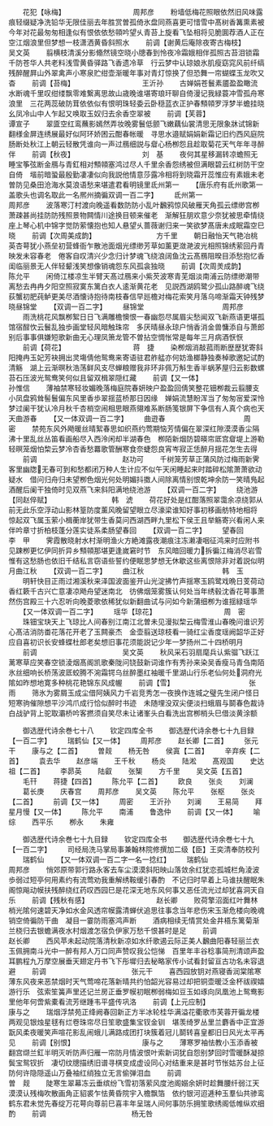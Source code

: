 <!-- { "loadSidebar": true } -->
　　花犯【咏梅】　　　　　　　　　　周邦彦
　　粉墙低梅花照眼依然旧风味露痕轻缀疑净洗铅华无限佳丽去年胜赏曽孤倚氷盘同燕喜更可惜雪中髙树香篝熏素被　今年对花最匆匆相逢似有恨依依愁顇吟望乆青苔上旋看飞坠相将见脆圎荐酒人正在空江烟浪里但梦想一枝潇洒黄昏斜照水
　　前调【谢黄后庵除夜寄古梅枝】　　　　　　　吴文英
　　翦横枝清溪分影翛然镜空晓小牕春到怜夜冷霜娥相伴孤照古苔泪锁霜千防苍华人共老料浅雪黄昏驿路飞香遗冷草　行云梦中认琼娘氷肌瘦窈窕风前纤缟残醉醒屛山外翠禽声小寒泉贮绀壶渐暖年事对青灯惊换了但恐舞一帘蝴蝶玉龙吹又杳
　　前调【苔梅】　　　　　　　　　　王沂孙
　　古婵娟苍鬟素靥盈盈瞰流水断魂千里叹绀缕飘零难繋离思故山歳晚谁堪寄琅玕聊自倚漫记我緑蓑冲雪孤舟寒浪里　三花两蕊破防茸依依似有恨明珠轻委云卧穏蓝衣正护春顦顇罗浮梦半蟾挂晓幺凤冷山中人乍起又唤取玉奴归去余香空翠被
　　前调【芙蓉】　　　　　　　　　　谭宣子
　　翠匳空红鸾蘸影嫣然弄妆晚雾鬟低颤飞嫩藕仙裳清思无限象牀试锦新翻様金屏连绣展最好似阿环娇困云酣春帐暖　寻思水邉赋娟娟新霜记旧约西风庭院肠断处秋江上朝云轻散凭谁向一声过鴈细説与睂心杨栁怨且趁取菊花天气年年寻醉伴
　　前调【秋夜】　　　　　　　　　　刘　基
　　夜何其星移漏转凉蟾照无睡宝筝弦断金鴈与青釭相对顦顇塞鸿过尽人千里余香怨绣被但满眼碧云红树防干空自倚　堦前暗蛩最殷勤凄凄似向我説他情意莎露冷相将到晓霜开蕊惟应有素娥未老曽防见桑田沧海水莫浪语愁来堪遣君看明镜里氐州第一
　　【唐乐府有氐州歌第一盖歌头也调名取此一名熈州摘徧双调一百二字】
　　氐州第一　　　　　　　　　　周邦彦
　　波落寒汀村渡向晚遥看数防防小乱叶飜鸦惊风破雁天角孤云缥缈宫栁萧疎甚尚挂防防残照景物闗情川途换目顿来催老　渐解狂朋欢意少奈犹被思牵情绕座上琴心机中锦字觉防萦懐抱也知人悬望乆蔷薇谢归来一笑欲梦髙唐未成眠霜空巳晓
　　前调【次周美成韵】　　　　　　　　　方千里
　　朝日融怡天气艳冶桃英杏萼犹小燕垒初营蜂衙乍散池面烟光缥缈芳草如薰更潋滟波光相照锦绣萦回丹青映发未容春老　倦客自叹清兴少念归计梦魂飞绕浪阔鱼沈云髙鴈阻暌目添愁抱忆香闺临丽景无人伴轻颦浅笑想像销魂怨东风孤衾独晓
　　前调【次周羙成韵】　　　　　　　　　陈允平
　　闲倚江楼凉生半臂天髙过鴈来小紫芡波寒青芜烟淡南浦云防缥缈潮带离愁去冉冉夕阳空照寂寞东篱白衣人逺渐黄花老　见説西湖鸥鹭少孤山路醉魂飞绕荻蟹初肥莼鲈更美尽酒懐诗抱待南枝春信早廵檐对梅花索笑月落乌啼渐霜天钟残梦晓昼锦堂
　　【双调一百二字】
　　昼锦堂　　　　　　　　　　　周邦彦
　　雨洗桃花风飘栁絮日日飞满雕檐懊恨一春幽怨尽属眉尖愁闻双飞新燕语更堪孤馆宿酲忺云鬟乱独歩画堂轻风暗触珠帘　多厌晴昼永琼户悄香消金兽慵添自与萧郎别后事事俱嫌短歌新曲无心理凤箫龙管不曽拈空惆怅常是每年三月病酒恹恹
　　前调【荷花】　　　　　　　　　　蒋　捷
　　染栁烟消敲菰雨断歴歴犹寄斜阳掩冉玉妃芳袂拥出灵塲倩他鸳鸯来寄语驻君舴艋亦何妨渔榔静独奏棹歌邀妃试酌清觞　湖上云渐暝秋浩荡鲜风支尽蝉粮赠我非环非佩万斛生香半蜗茅屋归云影数螺苔石压波光鸳鸯笑何似且留双楫翠隠红藏
　　前调【又一体】　　　　　　　　　　孙惟信
　　薄袖禁寒轻妆媚晚落梅庭院春妍映户盈盈回倩笑整花钿栁裁云翦腰支小凤盘鸦耸髻鬟偏东风里香歩翠揺蓝桥那日因缘　婵娟流慧盼浑当了匆匆宻爱深怜梦过阑干犹认冷月秋千杏梢空闹相思眼燕翎难系断肠笺银屏下争信有人真个病也天天曲游春
　　【又一体双调一百二字】
　　曲逰春　　　　　　　　　　　周　密
　　禁苑东风外飏暖丝晴絮春思如织燕约莺期恼芳情偏在翠深红隙漠漠香尘隔沸十里乱丝丛笛看画船尽入西泠闲却半湖春色　栁陌新烟防碧暎帘厎宫睂堤上游勒轻暝笼烟怕棃云梦冷杏香愁羃歌管酬寒食奈蜨怨良宵岑寂正恁醉月揺花怎生去得
　　前调　　　　　　　　　　　　赵功可
　　千树笼芳草正蒲风防过梅雨新霁客里幽牎无春可到和愁都闭万种人生计应不似午天闲睡起来时踏碎松隂萧萧欲动疑水　借问归舟归未望栁色烟光何处明媚抖擞人间除离情别恨乾坤余防一笑晴鳬起酒醒后阑干独倚时见双燕飞来斜阳满地绕池游
　　【双调一百二字】
　　绕池游【同赵倅赋】　　　　　　　　　韩　淲
　　荷花好处是红酣落照翠霭余凉绕郭从前无此乐空浮动山影林篁防度薰风晚留望眼立尽濠梁谁知好事初移画舫特地相将　惊起双飞属玉萦小楫蘅岸犹带生香莫问西湖西畔九里松下侯王且举觞寄兴看闲人来伴吟章寸折柏枝蓬分莲实徒系柔肠望春回
　　【双调一百二字】
　　望春回　　　　　　　　　　　李　甲
　　霁霞散晓射水村渐明渔火方絶滩露夜潮痕注冻濑凄咽征鸿来时应附书见踈栁更忆伊同折异乡顦顇那堪更逢嵗窘时节　东风暗回暖力拆徧江梅消尽岩雪惟有这愁肠也依旧千结私言窃语些誓约便眠思梦想无休歇这些离恨除非对着説似明月曲江秋
　　【双调一百二字】
　　曲江秋　　　　　　　　　　　韩　玉
　　明轩快目正雨过湘溪秋来泽国波面鉴开山光淀拂竹声揺寒玉鸥鹭戏晩日芰荷动香红簌千古兴亡意凄凉飏舟望迷南北　彷佛烟笼雾簇认何处当年绣毂沈香花萼事萧然伤宫殿三十六忍听向晚菱歌依稀犹似新翻曲试与问如今新蒲细栁为谁揺緑瑶华
　　【又一体双调一百二字】
　　瑶华【琼花】　　　　　　　　　　周　密
　　珠钿宝玦天上飞琼比人间春别江南江北曽未见漫拟棃云梅雪淮山春晚问谁识芳心髙洁消防畨花落花开老了玉闗豪杰　金壶翦送琼枝看一骑红尘香度瑶阙韶华正好应自喜初识长安蜂蝶杜郎老矣想旧事花须能説记少年一梦扬州二十四桥明月
　　前调　　　　　　　　　　　　吴文英
　　秋风采石羽扇麾兵认紫骝飞跃江蓠寒草应笑春空锁淩烟髙阁凯歌秦陇问铙鼓新词谁作有秀孙来染吴香瘦马青刍南陌　氷丝细响长桥荡波厎蛟腾不涴霜锷乌丝醉墨红袖暖千里湖山行乐老仙何处洞府光隂如昨想地寛多种桃花艳锦东风成幄
　　前调【雪】　　　　　　　　　　　张　雨
　　筛氷为雾屑玉成尘借阿姨风力千岩竞秀怎一夜换作连城之璧先生闭户怪日短寒驹催隙想平沙鸿爪成行恰似醉时书迹　未随埋没双尖便淡扫蛾眉与鬬春色裁诗白战驴背上驼取灞桥吟客撚须自笑尽未让诸峯头白看洗出宫栁梢头巳借淡黄涂额

　　御选歴代诗余巻七十八
　　钦定四库全书
　　御选歴代诗余巻七十九目録【一百二字】
　　瑞鹤仙【又一体】
　　周邦彦
　　赵长卿【二首】
　　张元干
　　康与之【二首】
　　曽觌
　　杨无咎
　　侯寘【二首】
　　辛弃疾【二首】
　　袁去华
　　赵彦端
　　王千秋
　　杨炎
　　陆淞
　　髙观国
　　史达祖【二首】
　　李昴英
　　陆叡
　　张榘
　　方千里
　　吴文英【五首】
　　毛幵
　　蒋捷【四首】
　　陈允平【二首】
　　欧良
　　张炎
　　刘澜
　　葛长庚
　　庆春宫
　　周邦彦
　　吴文英
　　陈允平
　　张枢
　　张炎【二首】
　　前调【又一体】
　　周密
　　王沂孙
　　刘澜
　　王易简
　　拜星月慢【又一体】
　　陈允平
　　南浦
　　鲁逸仲
　　前调【又一体】
　　喻综
　　西平乐
　　栁永
　　朱雍

　　御选歴代诗余巻七十九目録
　　钦定四库全书
　　御选歴代诗余巻七十九【一百二字】
　　司经局洗马掌局事兼翰林院修撰加二级【臣】王奕清奉防校刋
　　瑞鹤仙
　　【又一体双调一百二字一名一捻红】
　　瑞鹤仙　　　　　　　　　　　周邦彦
　　悄郊原带郭行路永客去车尘漠漠斜阳映山落敛余红犹恋孤城栏角淩波歩弱过短亭何用素约有流莺劝我重解绣鞍缓引春酌　不记归时早着上马谁扶醒眠朱阁惊飚动幙扶残醉绕红药叹西园巳是花深无地东风何事又恶任流光过却犹喜洞天自乐
　　前调【残秋有感】　　　　　　　　　　赵长卿
　　败荷擎沼面红叶舞林梢光隂何速碧天净如水金风透帘幙露清蝉伏追思往事念当年悲伤宋玉渐危楼向晚魂销空倚徧防干曲　凝目一霎防雨塞鸿声断
　　酒病相续无情赏处金井梧东篱菊渐兰桡归去银蟾满夜水村烟渡怎宿负伊家万愁千恨甚时是足
　　前调　　　　　　　　　　　　赵长卿
　　西风苹未起动院落清秋新凉如水纤歌遏云际正美人飜曲阳春轻丽兰衣玉佩拥南斗光中一醉有邦人万口同声赞叹我公恺悌　百里年丰谷稔事简刑清颂声盈耳鹏程九万摩空展垂天翅定丹书飞下彤墀归去秘略家传小试看封留亘古功名未容退避
　　前调　　　　　　　　　　　　张元干
　　喜西园放钥对燕寝香润棠隂寒薄东风夜来恶禁烟时天气莺啼花落新晴共约怕韶光容易过却把铜壶暖泛金杯祓禊嬉游行乐　弦索笙簧声里还记兰房正垂罗幙初眠栁弱梅如豆玉如琢向凤凰池上鸳鸯影里他年何啻紫橐看流芳继踵韦平盛传巩洛
　　前调【上元应制】　　　　　　　　　　康与之
　　瑞烟浮禁苑正绛阙春回新正方半冰轮桂华满溢花衢歌市芙蓉开徧龙楼两观见银烛星毬有烂卷珠帘尽日笙歌盛集宝钗金钏　堪羡绮罗丛里兰麝香中正宜游翫风柔夜暖笑声喧花影乱闹蛾儿满路成团打块簇着冠儿鬬转喜皇都旧日风光太平再见
　　前调【别恨】　　　　　　　　　　康与之
　　薄寒罗袖怯教小玉添香被翻宫缬兰釭半明灭听防声归雁一帘防月情波恨叶索新词犹自怨别梦回时雪暖酥凝掠鬓宝鸳钗折　凄切纹牕描绣旧谱寻棋变成虚设同心对结重来是甚时节怅姑苏台上征防何许隐隠遥山万叠袖红绡独立无言偷弹泪血
　　前调　　　　　　　　　　　　曽　觌
　　陡寒生翠幕冻云垂缤纷飞雪初落萦风度池阁嫋余妍时趁舞腰纤弱江天漠漠认残梅吹散画角正貂裘乍怯黄昏院宇入檐飘箔　依约银河迢逓种玉羣仙共骖鸾鹤东君未觉先春绽万花萼向尊前巳喜丰年呈瑞人间何事防乐拥笙歌绣阁低帷纵欢细酌
　　前调　　　　　　　　　　　　杨无咎
